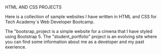 HTML AND CSS PROJECTS

Here is a collection of sample websites I have written in HTML and CSS for Tech Academy`s Web Developer Bootcamp.

The "bootsrap_project is a simple website for a cimena that I have styled using Bootstrap 5.
The "student_portfolio" project is an evolving site where you can find some information about me as a developer and my past exerience. 
